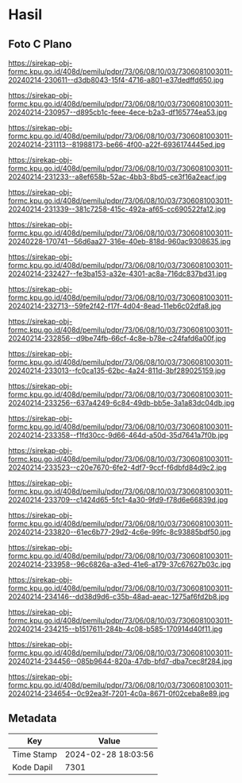 # Hasil

## Foto C Plano

https://sirekap-obj-formc.kpu.go.id/408d/pemilu/pdpr/73/06/08/10/03/7306081003011-20240214-230611--d3db8043-15f4-4716-a801-e37dedffd650.jpg

https://sirekap-obj-formc.kpu.go.id/408d/pemilu/pdpr/73/06/08/10/03/7306081003011-20240214-230957--d895cb1c-feee-4ece-b2a3-df165774ea53.jpg

https://sirekap-obj-formc.kpu.go.id/408d/pemilu/pdpr/73/06/08/10/03/7306081003011-20240214-231113--81988173-be66-4f00-a22f-6936174445ed.jpg

https://sirekap-obj-formc.kpu.go.id/408d/pemilu/pdpr/73/06/08/10/03/7306081003011-20240214-231233--a8ef658b-52ac-4bb3-8bd5-ce3f16a2eacf.jpg

https://sirekap-obj-formc.kpu.go.id/408d/pemilu/pdpr/73/06/08/10/03/7306081003011-20240214-231339--381c7258-415c-492a-af65-cc690522fa12.jpg

https://sirekap-obj-formc.kpu.go.id/408d/pemilu/pdpr/73/06/08/10/03/7306081003011-20240228-170741--56d6aa27-316e-40eb-818d-960ac9308635.jpg

https://sirekap-obj-formc.kpu.go.id/408d/pemilu/pdpr/73/06/08/10/03/7306081003011-20240214-232427--fe3ba153-a32e-4301-ac8a-716dc837bd31.jpg

https://sirekap-obj-formc.kpu.go.id/408d/pemilu/pdpr/73/06/08/10/03/7306081003011-20240214-232713--59fe2f42-f17f-4d04-8ead-11eb6c02dfa8.jpg

https://sirekap-obj-formc.kpu.go.id/408d/pemilu/pdpr/73/06/08/10/03/7306081003011-20240214-232856--d9be74fb-66cf-4c8e-b78e-c24fafd6a00f.jpg

https://sirekap-obj-formc.kpu.go.id/408d/pemilu/pdpr/73/06/08/10/03/7306081003011-20240214-233013--fc0ca135-62bc-4a24-811d-3bf289025159.jpg

https://sirekap-obj-formc.kpu.go.id/408d/pemilu/pdpr/73/06/08/10/03/7306081003011-20240214-233256--637a4249-6c84-49db-bb5e-3a1a83dc04db.jpg

https://sirekap-obj-formc.kpu.go.id/408d/pemilu/pdpr/73/06/08/10/03/7306081003011-20240214-233358--f1fd30cc-9d66-464d-a50d-35d7641a7f0b.jpg

https://sirekap-obj-formc.kpu.go.id/408d/pemilu/pdpr/73/06/08/10/03/7306081003011-20240214-233523--c20e7670-6fe2-4df7-9ccf-f6dbfd84d9c2.jpg

https://sirekap-obj-formc.kpu.go.id/408d/pemilu/pdpr/73/06/08/10/03/7306081003011-20240214-233709--c1424d65-5fc1-4a30-9fd9-f78d6e66839d.jpg

https://sirekap-obj-formc.kpu.go.id/408d/pemilu/pdpr/73/06/08/10/03/7306081003011-20240214-233820--61ec6b77-29d2-4c6e-99fc-8c93885bdf50.jpg

https://sirekap-obj-formc.kpu.go.id/408d/pemilu/pdpr/73/06/08/10/03/7306081003011-20240214-233958--96c6826a-a3ed-41e6-a179-37c67627b03c.jpg

https://sirekap-obj-formc.kpu.go.id/408d/pemilu/pdpr/73/06/08/10/03/7306081003011-20240214-234146--dd38d9d6-c35b-48ad-aeac-1275af6fd2b8.jpg

https://sirekap-obj-formc.kpu.go.id/408d/pemilu/pdpr/73/06/08/10/03/7306081003011-20240214-234215--b1517611-284b-4c08-b585-170914d40f11.jpg

https://sirekap-obj-formc.kpu.go.id/408d/pemilu/pdpr/73/06/08/10/03/7306081003011-20240214-234456--085b9644-820a-47db-bfd7-dba7cec8f284.jpg

https://sirekap-obj-formc.kpu.go.id/408d/pemilu/pdpr/73/06/08/10/03/7306081003011-20240214-234654--0c92ea3f-7201-4c0a-8671-0f02ceba8e89.jpg


## Metadata

| Key        | Value               |
| ---------- | ------------------- |
| Time Stamp | 2024-02-28 18:03:56 |
| Kode Dapil | 7301                |



